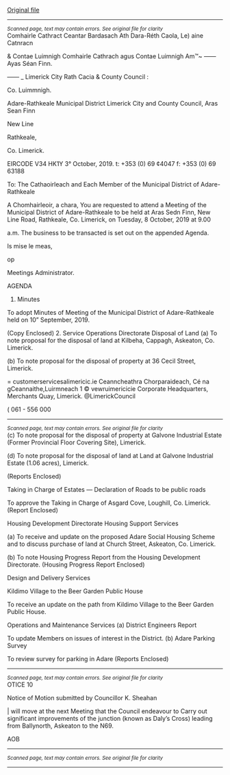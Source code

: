 [Original file](https://www.limerick.ie/sites/default/files/media/documents/2019-10/Agenda%208th%20October%202019.pdf)

---
*<small>Scanned page, text may contain errors. See original file for clarity</small>*  
Comhairle Cathract Ceantar Bardasach Ath Dara-Réth Caola,
Le) aine Catnracn

& Contae Luimnigh Comhairle Cathrach agus Contae Luimnigh
Am™~ —— Ayas Séan Finn.

—— _ Limerick City Rath Cacia
& County Council :

Co. Luimmnigh.

Adare-Rathkeale Municipal District
Limerick City and County Council,
Aras Sean Finn

New Line

Rathkeale,

Co. Limerick.

EIRCODE V34 HK1Y
3° October, 2019.
t: +353 (0) 69 ¢4047
f: +353 (0) 69 63188

To: The Cathaoirleach and Each Member of the Municipal District of Adare-
Rathkeale

A Chomhairleoir, a chara,
You are requested to attend a Meeting of the Municipal District of Adare-Rathkeale to be held at
Aras Sedn Finn, New Line Road, Rathkeale, Co. Limerick, on Tuesday, 8 October, 2019 at 9.00

a.m. The business to be transacted is set out on the appended Agenda.

Is mise le meas,

op

Meetings Administrator.

AGENDA

1. Minutes

To adopt Minutes of Meeting of the Municipal District of Adare-Rathkeale held on 10”
September, 2019.

(Copy Enclosed)
2. Service Operations Directorate
Disposal of Land
(a) To note proposal for the disposal of land at Kilbeha, Cappagh, Askeaton, Co. Limerick.

(b) To note proposal for the disposal of property at 36 Cecil Street, Limerick.

= customerservicesalimericic.ie
Ceanncheathra Chorparaideach, Cé na gCeannaithe,Luirmneach 1 © vewruimericicie
Corporate Headquarters, Merchants Quay, Limerick. @LimerickCouncil

( 061 - 556 000


---
*<small>Scanned page, text may contain errors. See original file for clarity</small>*  
(c) To note proposal for the disposal of property at Galvone Industrial Estate (Former
Provincial Floor Covering Site), Limerick.

(d) To note proposal for the disposal of land at Land at Galvone Industrial Estate (1.06
acres), Limerick.

(Reports Enclosed)

Taking in Charge of Estates — Declaration of Roads to be public roads

To approve the Taking in Charge of Asgard Cove, Loughill, Co. Limerick.
(Report Enclosed)

Housing Development Directorate
Housing Support Services

(a) To receive and update on the proposed Adare Social Housing Scheme and to discuss
purchase of land at Church Street, Askeaton, Co. Limerick.

(b) To note Housing Progress Report from the Housing Development Directorate.
(Housing Progress Report Enclosed)

Design and Delivery Services

Kildimo Village to the Beer Garden Public House

To receive an update on the path from Kildimo Village to the Beer Garden Public House.

Operations and Maintenance Services
(a) District Engineers Report

To update Members on issues of interest in the District.
(b) Adare Parking Survey

To review survey for parking in Adare
(Reports Enclosed)


---
*<small>Scanned page, text may contain errors. See original file for clarity</small>*  
OTICE 10

Notice of Motion submitted by Councillor K. Sheahan

| will move at the next Meeting that the Council endeavour to Carry out significant
improvements of the junction (known as Daly’s Cross) leading from Ballynorth, Askeaton
to the N69.

AOB


---
*<small>Scanned page, text may contain errors. See original file for clarity</small>*  


---
